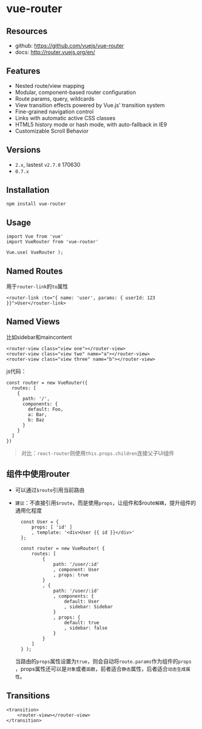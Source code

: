 # vue-router

## Resources
* github: <https://github.com/vuejs/vue-router>
* docs: <http://router.vuejs.org/en/>

## Features
* Nested route/view mapping
* Modular, component-based router configuration
* Route params, query, wildcards
* View transition effects powered by Vue.js' transition system
* Fine-grained navigation control
* Links with automatic active CSS classes
* HTML5 history mode or hash mode, with auto-fallback in IE9
* Customizable Scroll Behavior

## Versions

* `2.x`, lastest `v2.7.0` 170630
* `0.7.x`


## Installation

    npm install vue-router

## Usage

    import Vue from 'vue'
    import VueRouter from 'vue-router'

    Vue.use( VueRouter );

## Named Routes

用于`router-link`的`to`属性

    <router-link :to="{ name: 'user', params: { userId: 123 }}">User</router-link>

## Named Views

比如sidebar和maincontent

    <router-view class="view one"></router-view>
    <router-view class="view two" name="a"></router-view>
    <router-view class="view three" name="b"></router-view>

js代码：

    const router = new VueRouter({
      routes: [
        {
          path: '/',
          components: {
            default: Foo,
            a: Bar,
            b: Baz
          }
        }
      ]
    })

> 对比：`react-router`则使用`this.props.children`连接父子UI组件


## 组件中使用router

* 可以通过`$route`引用当前路由
* `建议`：不直接引用`$route`，而是使用`props`，让组件和$route`解耦`，提升组件的通用化程度

        const User = {
            props: [ 'id' ]
            , template: '<div>User {{ id }}</div>'
        };

        const router = new VueRouter( {
            routes: [
                { 
                    path: '/user/:id'
                    , component: User
                    , props: true 
                }
                , {
                    path: '/user/:id'
                    , components: {
                        default: User
                        , sidebar: Sidebar 
                    }
                    , props: {
                        default: true
                        , sidebar: false
                    }
                }
            ]
        } );

    当路由的`props`属性设置为`true`，则会自动将`route.params`作为组件的`props`
    ，props属性还可以是`对象`或者`函数`，前者适合`静态`属性，后者适合`动态生成属性`。


## Transitions

    <transition>
        <router-view></router-view>
    </transition>
